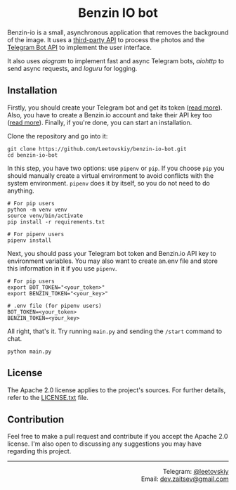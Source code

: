 <div align="center">
  <h1> Benzin IO bot</h1>
</div>

Benzin-io is a small, asynchronous application that removes the background of the image.
It uses a [third-party API](https://benzin.io/) to process the photos and
the [Telegram Bot API](https://core.telegram.org/bots/api) to implement the user
interface.

It also uses _aiogram_ to implement fast and async Telegram bots, _aiohttp_ to send async
requests, and _loguru_ for logging.

## Installation

Firstly, you should create your Telegram bot and get its
token ([read more](https://core.telegram.org/bots#how-do-i-create-a-bot)). Also, you have
to create a Benzin.io account and take their API key
too ([read more](https://benzin.io/integration/api-docs/)). Finally, if you're done, you
can start an installation.

Clone the repository and go into it:

```shell
git clone https://github.com/Leetovskiy/benzin-io-bot.git
cd benzin-io-bot
```

In this step, you have two options: use `pipenv` or `pip`. If you choose `pip` you should
manually create a virtual environment to avoid conflicts with the system environment.
`pipenv` does it by itself, so you do not need to do anything.

```shell
# For pip users
python -m venv venv
source venv/bin/activate
pip install -r requirements.txt

# For pipenv users
pipenv install
```

Next, you should pass your Telegram bot token and Benzin.io API key to environment
variables. You may also want to create an.env file and store this information in it if you
use `pipenv`.

```shell
# For pip users
export BOT_TOKEN="<your_token>"
export BENZIN_TOKEN="<your_key>"
```

```dotenv
# .env file (for pipenv users)
BOT_TOKEN=<your_token>
BENZIN_TOKEN=<your_key>
```

All right, that's it. Try running `main.py` and sending the `/start` command to chat.

```shell
python main.py
```

## License

The Apache 2.0 license applies to the project's sources. For further details, refer to
the [LICENSE.txt](https://github.com/Leetovskiy/benzin-io-bot/blob/master/LICENSE.txt)
file.

## Contribution

Feel free to make a pull request and contribute if you accept the Apache 2.0 license. I'm
also open to discussing any suggestions you may have regarding this project.

---

<div align="right">
  Telegram: <a href="https://t.me/leetovskiy">@leetovskiy</a><br>
  Email: <a href="mailto:dev.zaitsev@gmail.com">dev.zaitsev@gmail.com</a>
</div>
